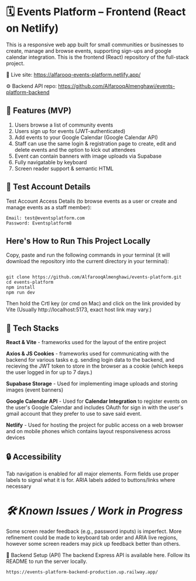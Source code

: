 # 🗓️ Events Platform – Frontend (React on Netlify)

This is a responsive web app built for small communities or businesses to create, manage and browse events, supporting sign-ups and google calendar integration. This is the frontend (React) repository of the full-stack project.

🔗 Live site: https://alfarooq-events-platform.netlify.app/

⚙️ Backend API repo: https://github.com/AlfarooqAlmenghawi/events-platform-backend

## 📌 Features (MVP)

1. Users browse a list of community events
2. Users sign up for events (JWT-authenticated)
3. Add events to your Google Calendar (Google Calendar API)
4. Staff can use the same login & registration page to create, edit and delete events and the option to kick out attendees
5. Event can contain banners with image uploads via Supabase
6. Fully navigatable by keyboard
7. Screen reader support & semantic HTML

## 🧪 Test Account Details

Test Account Access Details (to browse events as a user or create and manage events as a staff member):

```
Email: test@eventsplatform.com
Password: Eventsplatform8
```

## Here's How to Run This Project Locally

Copy, paste and run the following commands in your terminal (it will download the repository into the current directory in your terminal):

```

git clone https://github.com/AlfarooqAlmenghawi/events-platform.git
cd events-platform
npm install
npm run dev

```

Then hold the Crtl key (or cmd on Mac) and click on the link provided by Vite (Usually http://localhost:5173, exact host link may vary.)

## 🧠 Tech Stacks

**React & Vite** - frameworks used for the layout of the entire project

**Axios & JS Cookies** - frameworks used for communicating with the backend for various tasks e.g. sending login data to the backend, and recieving the JWT token to store in the browser as a cookie (which keeps the user logged in for up to 7 days.)

**Supabase Storage** - Used for implementing image uploads and storing images (event banners)

**Google Calendar API** - Used for **Calendar Integration** to register events on the user's Google Calendar and includes OAuth for sign in with the user's gmail account that they prefer to use to save said event.

**Netlify** - Used for hosting the project for public access on a web browser and on mobile phones which contains layout responsiveness across devices

## 🔒 Accessibility

Tab navigation is enabled for all major elements. Form fields use proper labels to signal what it is for. ARIA labels added to buttons/links where necessary

# _🛠️ Known Issues / Work in Progress_

Some screen reader feedback (e.g., password inputs) is imperfect. More refinement could be made to keyboard tab order and ARIA live regions, however some screen readers may pick up feedback better than others.

📂 Backend Setup (API)
The backend Express API is available here. Follow its README to run the server locally.

```
https://events-platform-backend-production.up.railway.app/
```
